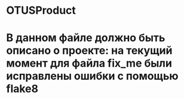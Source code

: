 # OTUSProduct
# В данном файле должно быть описано о проекте: на текущий момент для файла fix_me были исправлены ошибки с помощью flake8